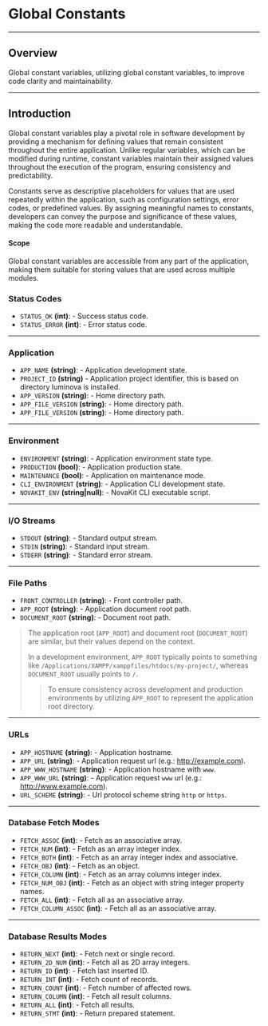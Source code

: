 # Global Constants

***

## Overview

Global constant variables, utilizing global constant variables, to improve code clarity and maintainability.

***

## Introduction

Global constant variables play a pivotal role in software development by providing a mechanism for defining values that remain consistent throughout the entire application. Unlike regular variables, which can be modified during runtime, constant variables maintain their assigned values throughout the execution of the program, ensuring consistency and predictability.

Constants serve as descriptive placeholders for values that are used repeatedly within the application, such as configuration settings, error codes, or predefined values. By assigning meaningful names to constants, developers can convey the purpose and significance of these values, making the code more readable and understandable.

#### Scope

Global constant variables are accessible from any part of the application, making them suitable for storing values that are used across multiple modules.

### Status Codes

- `STATUS_OK` **(int)**: - Success status code.
- `STATUS_ERROR` **(int)**: - Error status code.

***

### Application

- `APP_NAME` **(string)**: - Application development state.
- `PROJECT_ID` **(string)** - Application project identifier, this is based on directory luminova is installed.
- `APP_VERSION` **(string)**: - Home directory path.
- `APP_FILE_VERSION` **(string)**: - Home directory path.
- `APP_FILE_VERSION` **(string)**: - Home directory path.

***

### Environment

- `ENVIRONMENT` **(string)**: - Application environment state type.
- `PRODUCTION` **(bool)**: - Application production state.
- `MAINTENANCE` **(bool)**: - Application on maintenance mode.
- `CLI_ENVIRONMENT` **(string)**: - Application CLI development state.
- `NOVAKIT_ENV` **(string|null)**: - NovaKit CLI executable script.

***

### I/O Streams

- `STDOUT` **(string)**: - Standard output stream.
- `STDIN` **(string)**: - Standard input stream.
- `STDERR` **(string)**: - Standard error stream.

***

### File Paths

- `FRONT_CONTROLLER` **(string)**: - Front controller path.
- `APP_ROOT` **(string)**: - Application document root path.
- `DOCUMENT_ROOT` **(string)**: - Document root path.

> The application root (`APP_ROOT`) and document root (`DOCUMENT_ROOT`) are similar, but their values depend on the context.
> 
> In a development environment, `APP_ROOT` typically points to something like `/Applications/XAMPP/xamppfiles/htdocs/my-project/`, whereas `DOCUMENT_ROOT` usually points to `/`.
> 
> > To ensure consistency across development and production environments by utilizing `APP_ROOT` to represent the application root directory.

***

### URLs

- `APP_HOSTNAME` **(string)**: - Application hostname.
- `APP_URL` **(string)**: - Application request url (e.g.: http://example.com).
- `APP_WWW_HOSTNAME` **(string)**: - Application hostname with `www`.
- `APP_WWW_URL` **(string)**: - Application request `www` url (e.g.: http://www.example.com).
- `URL_SCHEME` **(string)**: - Url protocol scheme string `http` or `https`.

***

### Database Fetch Modes

- `FETCH_ASSOC` **(int)**: - Fetch as an associative array.
- `FETCH_NUM` **(int)**: - Fetch as an array integer index.
- `FETCH_BOTH` **(int)**: - Fetch as an array integer index and associative.
- `FETCH_OBJ` **(int)**: - Fetch as an object.
- `FETCH_COLUMN` **(int)**: - Fetch as an array columns integer index.
- `FETCH_NUM_OBJ` **(int)**: - Fetch as an object with string integer property names.
- `FETCH_ALL` **(int)**: - Fetch all as an associative array.
- `FETCH_COLUMN_ASSOC` **(int)**: - Fetch all as an associative array.

***

### Database Results Modes

- `RETURN_NEXT` **(int)**: - Fetch next or single record.
- `RETURN_2D_NUM` **(int)**: - Fetch all as 2D array integers.
- `RETURN_ID` **(int)**: - Fetch last inserted ID.
- `RETURN_INT` **(int)**: - Fetch count of records.
- `RETURN_COUNT` **(int)**: - Fetch number of affected rows.
- `RETURN_COLUMN` **(int)**: - Fetch all result columns.
- `RETURN_ALL` **(int)**: - Fetch all results.
- `RETURN_STMT` **(int)**: - Return prepared statement.